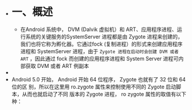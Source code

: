 - # 一、概述
	- 在Android 系统中， DVM (Dalvik 虚拟机）和 ART、应用程序进程、运行系统的关键服务的SystemServer 进程都是由 Zygote 进程来创建的，我们也将它称为孵化器。它通过fock (复制进程）的形式来创建应用程序进程和 SystemServer 进程，由于 `Zygote 进程在启动时会创建 DVM 或者 ART` ，因此通过 fock 而创建的应用程序进程和 System Server 进程可内部获取 DVM 或者 ART 例副本
-
- Android 5.0 开始， Android 开始 64 位程序， Zygote 也就有了 32 位和 64 位的区
  别，所以在这里用 ro.zygote 属性来控制使用不同的 Zygote 启动脚本，从而也就启动了不同
  版本的 Zygote 进程， ro zygote 属性的取值有以下 种：